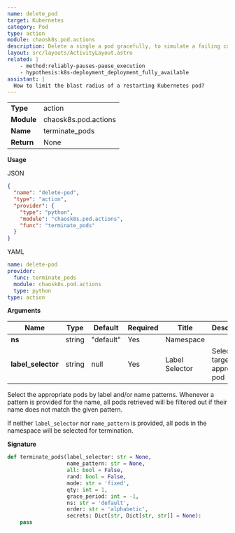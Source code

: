 ```yaml
---
name: delete_pod
target: Kubernetes
category: Pod
type: action
module: chaosk8s.pod.actions
description: Delete a single a pod gracefully, to simulate a failing condition
layout: src/layouts/ActivityLayout.astro
related: |
    - method:reliably-pauses-pause_execution
    - hypothesis:k8s-deployment_deployment_fully_available
assistant: |
  How to limit the blast radius of a restarting Kubernetes pod?
---
```


|            |                      |
| ---------- | -------------------- |
| **Type**   | action               |
| **Module** | chaosk8s.pod.actions |
| **Name**   | terminate_pods       |
| **Return** | None                 |

**Usage**

JSON

```json
{
  "name": "delete-pod",
  "type": "action",
  "provider": {
    "type": "python",
    "module": "chaosk8s.pod.actions",
    "func": "terminate_pods"
  }
}
```

YAML

```yaml
name: delete-pod
provider:
  func: terminate_pods
  module: chaosk8s.pod.actions
  type: python
type: action
```

**Arguments**

| Name               | Type    | Default      | Required | Title                       | Description                                                                                                                                                 |
| ------------------ | ------- | ------------ | -------- | --------------------------- | ----------------------------------------------------------------------------------------------------------------------------------------------------------- |
| **ns**             | string  | "default"    | Yes      | Namespace                   |                                                                                                                                                             |
| **label_selector** | string  | null         | Yes      | Label Selector              | Selectors to target the appropriate pod                                                                                                                    |


Select the appropriate pods by label and/or name patterns. Whenever a pattern is provided for the name, all pods retrieved will be filtered out if their name does not match the given pattern.

If neither `label_selector` nor `name_pattern` is provided, all pods in the namespace will be selected for termination.

**Signature**

```python
def terminate_pods(label_selector: str = None,
                   name_pattern: str = None,
                   all: bool = False,
                   rand: bool = False,
                   mode: str = 'fixed',
                   qty: int = 1,
                   grace_period: int = -1,
                   ns: str = 'default',
                   order: str = 'alphabetic',
                   secrets: Dict[str, Dict[str, str]] = None):
    pass
```
